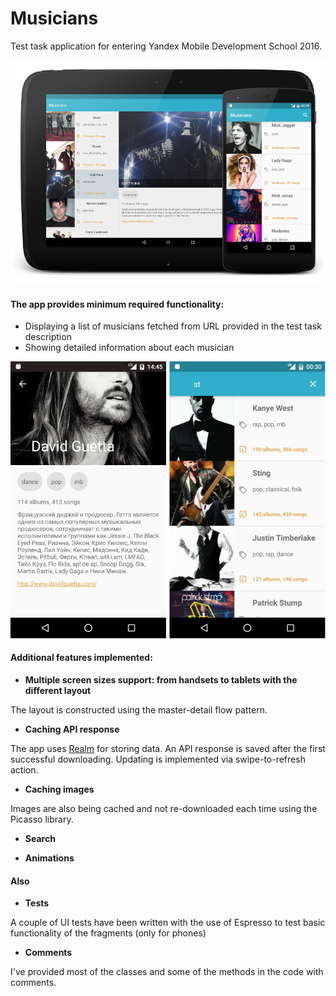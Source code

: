 # Musicians
Test task application for entering Yandex Mobile Development School 2016.

![alt text](https://raw.githubusercontent.com/svvorf/mobilization-musicians/master/publish/showcase.png "Musicians")

#### The app provides minimum required functionality:
* Displaying a list of musicians fetched from URL provided in the test task description
* Showing detailed information about each musician

![alt text](https://raw.githubusercontent.com/svvorf/mobilization-musicians/master/publish/screens.png "Screenshots")

#### Additional features implemented:
* **Multiple screen sizes support: from handsets to tablets with the different layout**

The layout is constructed using the master-detail flow pattern.
* **Caching API response**

The app uses [Realm](https://realm.io) for storing data. An API response is saved after the first successful downloading. Updating is implemented via swipe-to-refresh action.
* **Caching images**

Images are also being cached and not re-downloaded each time using the Picasso library.
* **Search**

* **Animations**

#### Also
* **Tests**

A couple of UI tests have been written with the use of Espresso to test basic functionality of the fragments (only for phones)
* **Comments**

I've provided most of the classes and some of the methods in the code with comments.

